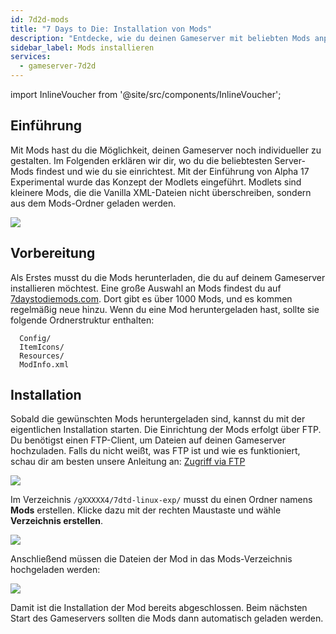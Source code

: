 ```yaml
---
id: 7d2d-mods
title: "7 Days to Die: Installation von Mods"
description: "Entdecke, wie du deinen Gameserver mit beliebten Mods anpassen und das Gameplay für ein einzigartiges Erlebnis verbessern kannst → Jetzt mehr erfahren"
sidebar_label: Mods installieren
services:
  - gameserver-7d2d
---
```


import InlineVoucher from '@site/src/components/InlineVoucher';

## Einführung

Mit Mods hast du die Möglichkeit, deinen Gameserver noch individueller zu gestalten. Im Folgenden erklären wir dir, wo du die beliebtesten Server-Mods findest und wie du sie einrichtest. Mit der Einführung von Alpha 17 Experimental wurde das Konzept der Modlets eingeführt. Modlets sind kleinere Mods, die die Vanilla XML-Dateien nicht überschreiben, sondern aus dem Mods-Ordner geladen werden.

![](https://screensaver01.zap-hosting.com/index.php/s/McQLetfwmEMbo6N/preview)

<InlineVoucher />

## Vorbereitung

Als Erstes musst du die Mods herunterladen, die du auf deinem Gameserver installieren möchtest. Eine große Auswahl an Mods findest du auf [7daystodiemods.com](https://7daystodiemods.com/). Dort gibt es über 1000 Mods, und es kommen regelmäßig neue hinzu. Wenn du eine Mod heruntergeladen hast, sollte sie folgende Ordnerstruktur enthalten:

```
  Config/
  ItemIcons/
  Resources/
  ModInfo.xml
```

## Installation

Sobald die gewünschten Mods heruntergeladen sind, kannst du mit der eigentlichen Installation starten. Die Einrichtung der Mods erfolgt über FTP. Du benötigst einen FTP-Client, um Dateien auf deinen Gameserver hochzuladen. Falls du nicht weißt, was FTP ist und wie es funktioniert, schau dir am besten unsere Anleitung an: [Zugriff via FTP](gameserver-ftpaccess.md)

![](https://screensaver01.zap-hosting.com/index.php/s/9Q86iArComw55cH/preview)

Im Verzeichnis ``/gXXXXX4/7dtd-linux-exp/`` musst du einen Ordner namens **Mods** erstellen. Klicke dazu mit der rechten Maustaste und wähle **Verzeichnis erstellen**.

![](https://screensaver01.zap-hosting.com/index.php/s/RE2n6WodsWq38Pr/preview)

Anschließend müssen die Dateien der Mod in das Mods-Verzeichnis hochgeladen werden:

![](https://screensaver01.zap-hosting.com/index.php/s/WjNY5tMnAt7jfga/preview)

Damit ist die Installation der Mod bereits abgeschlossen. Beim nächsten Start des Gameservers sollten die Mods dann automatisch geladen werden.

<InlineVoucher />